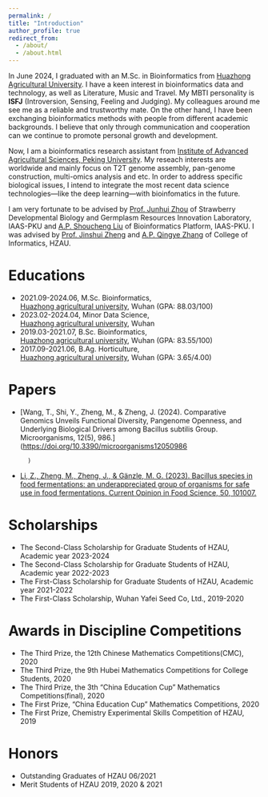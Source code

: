 ```yaml
---
permalink: /
title: "Introduction"
author_profile: true
redirect_from: 
  - /about/
  - /about.html
---
```

In June 2024, I graduated with an M.Sc. in Bioinformatics from [Huazhong Agricultural University](https://www.hzau.edu.cn/). I have a keen interest in bioinformatics data and technology, as well as Literature, Music and Travel. My MBTI personality is **ISFJ** (Introversion, Sensing, Feeling and Judging). My colleagues around me see me as a reliable and trustworthy mate. On the other hand, I have been exchanging bioinformatics methods with people from different academic backgrounds. I believe that only through communication and cooperation can we continue to promote personal growth and development.

Now, I am a bioinformatics research assistant from [Institute of Advanced Agricultural Sciences, Peking University](https://www.pku-iaas.edu.cn/). My reseach interests are worldwide and mainly focus on T2T genome assembly, pan-genome construction, multi-omics analysis and etc. In order to address specific biological issues, I intend to integrate the most recent data science technologies—like the deep learning—with bioinfomatics in the future.

I am very fortunate to be advised by [Prof. Junhui Zhou](https://www.pku-iaas.edu.cn/list_38/71.html) of Strawberry Developmental Biology and Germplasm Resources Innovation Laboratory, IAAS-PKU and [A.P. Shoucheng Liu](https://www.pku-iaas.edu.cn/list_28/371.html) of Bioinformatics Platform, IAAS-PKU. I was advised by [Prof. Jinshui Zheng](https://faculty.hzau.edu.cn/zhengjinshui/zh_CN/index) and [A.P. Qingye Zhang](https://coi.hzau.edu.cn/info/1093/3028.htm) of College of Informatics, HZAU.

Educations
======
- 2021.09-2024.06,   M.Sc. Bioinformatics, <br/>
  [Huazhong agricultural university](https://www.hzau.edu.cn/), Wuhan (GPA: 88.03/100)
- 2023.02-2024.04,   Minor Data Science, <br/>
  [Huazhong agricultural university](https://www.hzau.edu.cn/), Wuhan 
- 2019.03-2021.07,   B.Sc. Bioinformatics, <br/>
  [Huazhong agricultural university](https://www.hzau.edu.cn/), Wuhan (GPA: 83.55/100)
- 2017.09-2021.06,   B.Ag. Horticulture, <br/>
  [Huazhong agricultural university](https://www.hzau.edu.cn/), Wuhan (GPA: 3.65/4.00)

Papers
======
- [Wang, T., Shi, Y., Zheng, M., & Zheng, J. (2024). Comparative Genomics Unveils Functional
Diversity, Pangenome Openness, and Underlying Biological Drivers among Bacillus subtilis
Group. Microorganisms, 12(5), 986.](https://doi.org/10.3390/microorganisms12050986
        
        )
- [Li, Z., Zheng, M., Zheng, J., & Gänzle, M. G. (2023). Bacillus species in food fermentations: an underappreciated group of organisms for safe use in food fermentations. Current Opinion in Food Science, 50, 101007.](https://www.sciencedirect.com/science/article/pii/S2214799323000218)

Scholarships
======
- The Second-Class Scholarship for Graduate Students of HZAU, Academic year 2023-2024
- The Second-Class Scholarship for Graduate Students of HZAU, Academic year 2022-2023
- The First-Class Scholarship for Graduate Students of HZAU, Academic year 2021-2022
- The First-Class Scholarship, Wuhan Yafei Seed Co, Ltd., 2019-2020

Awards in Discipline Competitions
======
- The Third Prize, the 12th Chinese Mathematics Competitions(CMC), 2020
- The Third Prize, the 9th Hubei Mathematics Competitions for College Students, 2020
- The Third Prize, the 3th “China Education Cup” Mathematics Competitions(final), 2020
- The First Prize, “China Education Cup” Mathematics Competitions, 2020
- The First Prize, Chemistry Experimental Skills Competition of HZAU, 2019

Honors
======
- Outstanding Graduates of HZAU	06/2021
- Merit Students of HZAU	2019, 2020 & 2021
